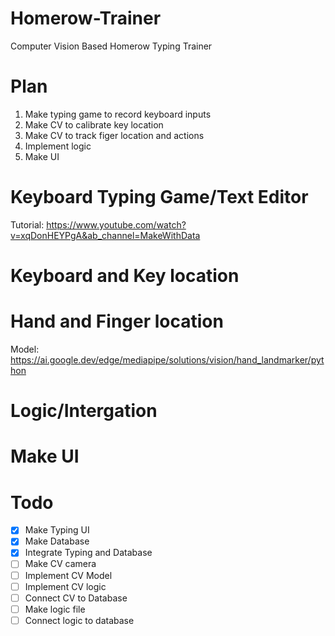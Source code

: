 # Homerow-Trainer
Computer Vision Based Homerow Typing Trainer

# Plan
1. Make typing game to record keyboard inputs
2. Make CV to calibrate key location
3. Make CV to track figer location and actions
4. Implement logic
5. Make UI

# Keyboard Typing Game/Text Editor
Tutorial: https://www.youtube.com/watch?v=xqDonHEYPgA&ab_channel=MakeWithData

# Keyboard and Key location

# Hand and Finger location

Model: https://ai.google.dev/edge/mediapipe/solutions/vision/hand_landmarker/python

# Logic/Intergation

# Make UI

# Todo

- [x] Make Typing UI
- [x] Make Database
- [x] Integrate Typing and Database
- [ ] Make CV camera
- [ ] Implement CV Model
- [ ] Implement CV logic
- [ ] Connect CV to Database
- [ ] Make logic file
- [ ] Connect logic to database